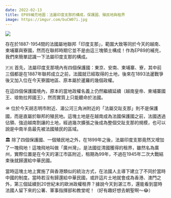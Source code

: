 ```yaml
---
date: 2022-02-13
title: EP89補充地圖：法屬印度支那的構成，保護國、殖民地與租界
image: https://imgur.com/buCW07i.jpg
---
```

![](https://imgur.com/buCW07i.jpg)

存在於1887-1954間的法國屬地聯邦「印度支那」，範圍大致等同於今天的越南、柬埔寨與寮國，然而在聯邦時期它並不是由這三塊領土構成！作為EP89的補充，我們來簡單認識一下法屬印度支那的構成。

🇫🇷 首先，法屬印度支那境內有四個保護國：東京、安南、柬埔寨、寮，其中前三個都是在1887年聯邦成立之前，法國就已經取得的土地，後來在1893法暹戰爭後又加入位在今天寮國地區、原本屬於暹羅的幾個政權。

在這四個保護國境內，原本的當地政權名義上仍然繼續延續（越南皇帝、柬埔寨國王、琅勃拉邦國王），然而實質上只能聽命於法國。

🪖 位於今天胡志明市附近、湄公河三角洲附近的「法屬交趾支那」則不是保護國，而是直屬於聯邦的殖民地。這塊土地是在越南成為法國保護國之前，法國透過佔領、強迫越南割讓的土地，經過幾次擴張之後成為整個交趾支那的規模，也可以說是中南半島最先被法國殖民的區域。

🏛️ 除了四個保護國、一個殖民地之外，在1899年之後，法屬印度支那竟然又增加了一塊飛地！這塊飛地叫做「廣州灣」，是法國從清國獲得的租界，雖然名為廣州，實際位置是在今天的湛江市區附近，租期為99年，不過在1945年二次大戰結束後就歸還給中華民國。

當時這塊土地上實施了與香港類似的統治方式，在法國人主導下建立了不同於當時中國的制度。當時若沒有歸還給中華民國，或許這片土地就會成為香港、澳門之外，第三個延續到20世紀末的歐洲政權租界？據說今天到湛江市，還能看到當時法國人留下來的公署、軍事指揮部和教堂呢！（好有趣好想去朝聖啊～😂）